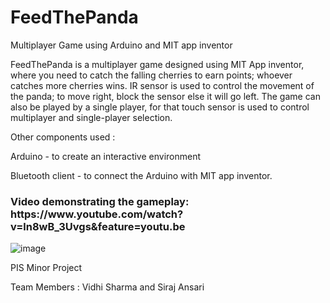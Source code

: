 # FeedThePanda
Multiplayer Game using Arduino and MIT app inventor

FeedThePanda is a multiplayer game designed using MIT App inventor, where you need to catch the falling cherries to earn points; whoever catches more cherries wins. IR sensor is used to control the movement of the panda; to move right, block the sensor else it will go left. The game can also be played by a single player, for that touch sensor is used to control multiplayer and single-player selection. 

Other components used :

Arduino - to create an interactive environment

Bluetooth client - to connect the Arduino with MIT app inventor.


<h3> Video demonstrating the gameplay: https://www.youtube.com/watch?v=ln8wB_3Uvgs&feature=youtu.be </h3>

![image](https://user-images.githubusercontent.com/66681287/119260901-8acb6f80-bbf2-11eb-89fe-0df70dc9a051.png)

PIS Minor Project

Team Members : Vidhi Sharma and Siraj Ansari
